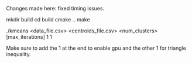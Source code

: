 Changes made here: fixed timing issues. 


mkdir build
cd build
cmake ..
make


./kmeans <data_file.csv> <centroids_file.csv> <num_clusters> [max_iterations] 1 1


Make sure to add the 1 at the end to enable gpu and the other 1 for triangle inequality. 
